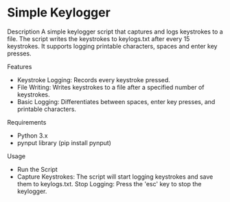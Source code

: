 # Simple Keylogger

Description
A simple keylogger script that captures and logs keystrokes to a file. The script writes the keystrokes to keylogs.txt after every 15 keystrokes. It supports logging printable characters, spaces and enter key presses.

Features
- Keystroke Logging: Records every keystroke pressed.
- File Writing: Writes keystrokes to a file after a specified number of keystrokes.
- Basic Logging: Differentiates between spaces, enter key presses, and printable characters.
  
Requirements
- Python 3.x
- pynput library (pip install pynput)

Usage
- Run the Script
- Capture Keystrokes: The script will start logging keystrokes and save them to keylogs.txt.
Stop Logging: Press the 'esc' key to stop the keylogger.
